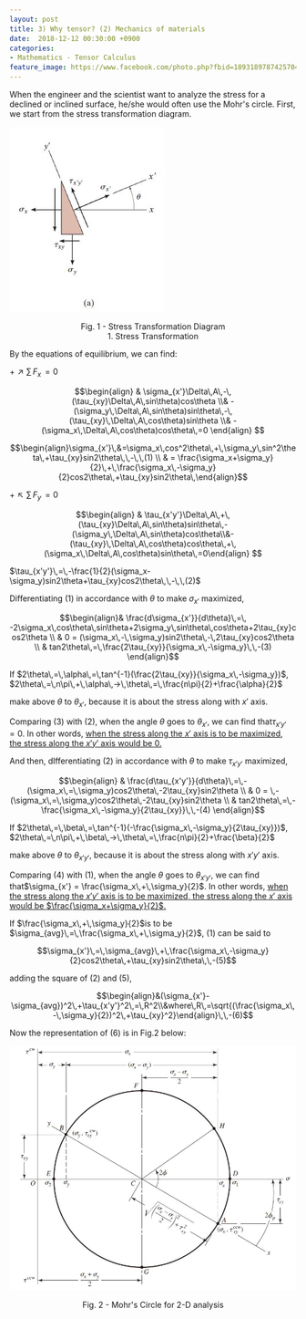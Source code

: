 ```yaml
---
layout: post
title: 3) Why tensor? (2) Mechanics of materials
date:  2018-12-12 00:30:00 +0900
categories:
- Mathematics - Tensor Calculus
feature_image: https://www.facebook.com/photo.php?fbid=1893189787425704&set=a.1893187554092594&type=3&theater
---
```


When the engineer and the scientist want to analyze the stress for a declined or inclined surface, he/she would often use the Mohr's circle. First, we start from the stress transformation diagram.

![useful image](https://raw.githubusercontent.com/brandonkim12/brandonkim12.github.io/master/assets/mechanics_of_materials/fig_6.JPG)

<center>Fig. 1 - Stress Transformation Diagram</center>


<center>1. Stress Transformation</center>

By the equations of equilibrium, we can find:

$+\nearrow \sum\,F_x\,=0$

$$\begin{align} & \sigma_{x'}\Delta\,A\,-\,(\tau_{xy}\Delta\,A\,sin\theta)cos\theta \\& -(\sigma_y\,\Delta\,A\,sin\theta)sin\theta\,-\,(\tau_{xy}\,\Delta\,A\,cos\theta)sin\theta \\& -(\sigma_x\,\Delta\,A\,cos\theta)cos\theta\,=0 \end{align} $$

$$\begin{align}\sigma_{x'}\,&=\sigma_x\,cos^2\theta\,+\,\sigma_y\,sin^2\theta\,+\tau_{xy}sin2\theta\,\,-\,\,(1) \\ & = \frac{\sigma_x+\sigma_y}{2}\,+\,\frac{\sigma_x\,-\sigma_y}{2}cos2\theta\,+\tau_{xy}sin2\theta\,\end{align}$$

$+\nwarrow \sum\,F_y\,=0$

$$\begin{align} & \tau_{x'y'}\Delta\,A\,+\,(\tau_{xy}\Delta\,A\,sin\theta)sin\theta\,-(\sigma_y\,\Delta\,A\,sin\theta)cos\theta\\&-(\tau_{xy}\,\Delta\,A\,cos\theta)cos\theta\,+\,(\sigma_x\,\Delta\,A\,cos\theta)sin\theta\,=0\end{align} $$

$\tau_{x'y'}\,=\,-\frac{1}{2}(\sigma_x-\sigma_y)sin2\theta+\tau_{xy}cos2\theta\,\,-\,\,(2)$

Differentiating $(1)$ in accordance with $\theta$ to make $\sigma_{x'}$ maximized,

$$\begin{align}& \frac{d\sigma_{x'}}{d\theta}\,=\,  -2\sigma_x\,cos\theta\,sin\theta+2\sigma_y\,sin\theta\,cos\theta+2\tau_{xy}cos2\theta \\ & 0 = (\sigma_x\,-\,\sigma_y)sin2\theta\,-\,2\tau_{xy}cos2\theta \\ & tan2\theta\,=\,\frac{2\tau_{xy}}{\sigma_x\,-\sigma_y}\,\,-(3) \end{align}$$

If $2\theta\,=\,\alpha\,=\,tan^{-1}(\frac{2\tau_{xy}}{\sigma_x\,-\sigma_y})$, $2\theta\,=\,n\pi\,+\,\alpha\,->\,\theta\,=\,\frac{n\pi}{2}+\frac{\alpha}{2}$

make above $\theta$ to $\theta_{x'}$, because it is about the stress along with  $x'$ axis.

Comparing $(3)$ with $(2)$, when the angle $\theta$ goes to $\theta_{x'}$, we can find that$\tau_{x'y'} = 0$. In other words, <u>when the stress along the $x'$ axis is to be maximized, the stress along the $x'y'$ axis would be $0$.</u> 

And then, dIfferentiating $(2)$ in accordance with $\theta$ to make $\tau_{x'y'}$ maximized,

$$\begin{align} & \frac{d\tau_{x'y'}}{d\theta}\,=\,-(\sigma_x\,=\,\sigma_y)cos2\theta\,-2\tau_{xy}sin2\theta \\ & 0 =  \,-(\sigma_x\,=\,\sigma_y)cos2\theta\,-2\tau_{xy}sin2\theta \\ & tan2\theta\,=\,-\frac{\sigma_x\,-\sigma_y}{2\tau_{xy}}\,\,-(4) \end{align}$$

If $2\theta\,=\,\beta\,=\,tan^{-1}(-\frac{\sigma_x\,-\sigma_y}{2\tau_{xy}})$, $2\theta\,=\,n\pi\,+\,\beta\,->\,\theta\,=\,\frac{n\pi}{2}+\frac{\beta}{2}$

make above $\theta$ to $\theta_{x'y'}$, because it is about the stress along with $x'y'$ axis.

Comparing $(4)$ with $(1)$, when the angle $\theta$ goes to $\theta_{x'y'}$, we can find that$\sigma_{x'} = \frac{\sigma_x\,+\,\sigma_y}{2}$. In other words, <u>when the stress along the $x'y'$ axis is to be maximized, the stress along the $x'$ axis would be $\frac{\sigma_x+\sigma_y}{2}$.</u> 

If $\frac{\sigma_x\,+\,\sigma_y}{2}$is to be $\sigma_{avg}\,=\,\frac{\sigma_x\,+\,\sigma_y}{2}$, $(1)$ can be said to

$$\sigma_{x'}\,=\,\sigma_{avg}\,+\,\frac{\sigma_x\,-\sigma_y}{2}cos2\theta\,+\tau_{xy}sin2\theta\,\,-(5)$$

adding the square of $(2)$ and $(5)$,

$$\begin{align}&(\sigma_{x'}-\sigma_{avg})^2\,+\tau_{x'y'}^2\,=\,R^2\\&where\,R\,=\sqrt{(\frac{\sigma_x\,-\,\sigma_y}{2})^2\,+\tau_{xy}^2}\end{align}\,\,-(6)$$

Now the representation of $(6)$ is in Fig.2 below:

![useful image](https://raw.githubusercontent.com/brandonkim12/brandonkim12.github.io/master/assets/mechanics_of_materials/fig_7.JPG)

<center>Fig. 2 - Mohr's Circle for 2-D analysis</center>